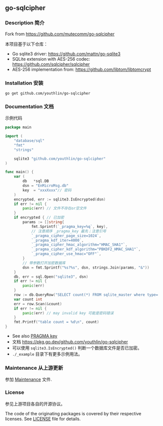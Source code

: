 ## go-sqlcipher

### Description 简介
Fork from https://github.com/mutecomm/go-sqlcipher

本项目基于以下仓库：
- Go sqlite3 driver: https://github.com/mattn/go-sqlite3
- SQLite extension with AES-256 codec: https://github.com/sqlcipher/sqlcipher
- AES-256 implementation from: https://github.com/libtom/libtomcrypt

### Installation 安装

    go get github.com/youthlin/go-sqlcipher


### Documentation 文档

示例代码
```go
package main

import (
	"database/sql"
	"fmt"
	"strings"

	sqlite3 "github.com/youthlin/go-sqlcipher"
)

func main() {
	var (
		db   *sql.DB
		dsn = "EnMicroMsg.db"
		key  = "xxxXxxx"// 密码
	)
    encrypted, err := sqlite3.IsEncrypted(dsn)
	if err != nil {
		panic(err) // 文件不存在or空文件
	}
	if encrypted { // 已加密
		params := []string{
			fmt.Sprintf(`_pragma_key=%q`, key),
            // 注意顺序 _pragma_key 最先；注意引号
			`_pragma_cipher_page_size=1024`,
			`_pragma_kdf_iter=4000`,
			`_pragma_cipher_hmac_algorithm="HMAC_SHA1"`,
			`_pragma_cipher_kdf_algorithm="PBKDF2_HMAC_SHA1"`,
			`_pragma_cipher_use_hmac="OFF"`,
		}
        // 带参数打开加密数据库
		dsn = fmt.Sprintf("%s?%s", dsn, strings.Join(params, "&"))
	}
	db, err = sql.Open("sqlite3", dsn)
	if err != nil {
		panic(err)
	}
	row := db.QueryRow("SELECT count(*) FROM sqlite_master where type='table' ")
	var count int
	err = row.Scan(&count)
	if err != nil {
		panic(err) // may invalid key 可能是密码错误
	}
	fmt.Printf("table count = %d\n", count)
}

```

- See also [PRAGMA key](https://www.zetetic.net/sqlcipher/sqlcipher-api/#PRAGMA_key)
- 文档 https://pkg.go.dev/github.com/youthlin/go-sqlcipher
- 可以使用 `sqlite3.IsEncrypted()` 判断一个数据库文件是否已加密。
- `./_example` 目录下有更多示例用法。

### Maintenance 从上游更新

参加 [Maintenance](MAINTENANCE) 文件.

### License

参见上游项目各自的开源协议。

The code of the originating packages is covered by their respective licenses.
See [LICENSE](LICENSE) file for details.
